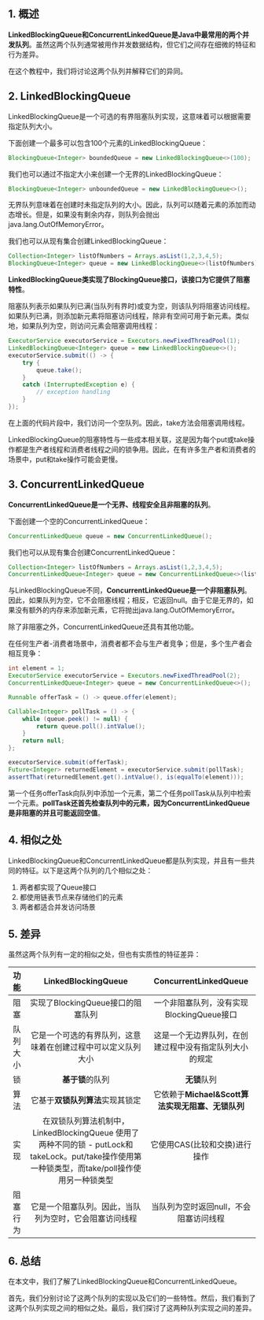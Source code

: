 ## 1. 概述

**LinkedBlockingQueue和ConcurrentLinkedQueue是Java中最常用的两个并发队列**。虽然这两个队列通常被用作并发数据结构，但它们之间存在细微的特征和行为差异。

在这个教程中，我们将讨论这两个队列并解释它们的异同。

## 2. LinkedBlockingQueue

LinkedBlockingQueue是一个可选的有界阻塞队列实现，这意味着可以根据需要指定队列大小。

下面创建一个最多可以包含100个元素的LinkedBlockingQueue：

```java
BlockingQueue<Integer> boundedQueue = new LinkedBlockingQueue<>(100);
```

我们也可以通过不指定大小来创建一个无界的LinkedBlockingQueue：

```java
BlockingQueue<Integer> unboundedQueue = new LinkedBlockingQueue<>();
```

无界队列意味着在创建时未指定队列的大小。因此，队列可以随着元素的添加而动态增长。但是，如果没有剩余内存，则队列会抛出java.lang.OutOfMemoryError。

我们也可以从现有集合创建LinkedBlockingQueue：

```java
Collection<Integer> listOfNumbers = Arrays.asList(1,2,3,4,5);
BlockingQueue<Integer> queue = new LinkedBlockingQueue<>(listOfNumbers);
```

**LinkedBlockingQueue类实现了BlockingQueue接口，该接口为它提供了阻塞特性**。

阻塞队列表示如果队列已满(当队列有界时)或变为空，则该队列将阻塞访问线程。如果队列已满，则添加新元素将阻塞访问线程，除非有空间可用于新元素。类似地，如果队列为空，则访问元素会阻塞调用线程：

```java
ExecutorService executorService = Executors.newFixedThreadPool(1);
LinkedBlockingQueue<Integer> queue = new LinkedBlockingQueue<>();
executorService.submit(() -> {
    try {
        queue.take();
    } 
    catch (InterruptedException e) {
        // exception handling
    }
});
```

在上面的代码片段中，我们访问一个空队列。因此，take方法会阻塞调用线程。

LinkedBlockingQueue的阻塞特性与一些成本相关联，这是因为每个put或take操作都是生产者线程和消费者线程之间的锁争用。因此，在有许多生产者和消费者的场景中，put和take操作可能会更慢。

## 3. ConcurrentLinkedQueue

**ConcurrentLinkedQueue是一个无界、线程安全且非阻塞的队列**。

下面创建一个空的ConcurrentLinkedQueue：

```java
ConcurrentLinkedQueue queue = new ConcurrentLinkedQueue();
```

我们也可以从现有集合创建ConcurrentLinkedQueue：

```java
Collection<Integer> listOfNumbers = Arrays.asList(1,2,3,4,5);
ConcurrentLinkedQueue<Integer> queue = new ConcurrentLinkedQueue<>(listOfNumbers);
```

与LinkedBlockingQueue不同，**ConcurrentLinkedQueue是一个非阻塞队列**。因此，如果队列为空，它不会阻塞线程；相反，它返回null。由于它是无界的，如果没有额外的内存来添加新元素，它将抛出java.lang.OutOfMemoryError。

除了非阻塞之外，ConcurrentLinkedQueue还具有其他功能。

在任何生产者-消费者场景中，消费者都不会与生产者竞争；但是，多个生产者会相互竞争：

```java
int element = 1;
ExecutorService executorService = Executors.newFixedThreadPool(2);
ConcurrentLinkedQueue<Integer> queue = new ConcurrentLinkedQueue<>();

Runnable offerTask = () -> queue.offer(element);

Callable<Integer> pollTask = () -> {
    while (queue.peek() != null) {
        return queue.poll().intValue();
    }
    return null;
};

executorService.submit(offerTask);
Future<Integer> returnedElement = executorService.submit(pollTask);
assertThat(returnedElement.get().intValue(), is(equalTo(element)));
```

第一个任务offerTask向队列中添加一个元素，第二个任务pollTask从队列中检索一个元素。**pollTask还首先检查队列中的元素，因为ConcurrentLinkedQueue是非阻塞的并且可能返回空值**。

## 4. 相似之处

LinkedBlockingQueue和ConcurrentLinkedQueue都是队列实现，并且有一些共同的特征。以下是这两个队列的几个相似之处：

1. 两者都实现了Queue接口
2. 都使用链表节点来存储他们的元素
3. 两者都适合并发访问场景

## 5. 差异

虽然这两个队列有一定的相似之处，但也有实质性的特征差异：

|  功能  |                                         LinkedBlockingQueue                                         |       ConcurrentLinkedQueue       |
|:----:|:---------------------------------------------------------------------------------------------------:|:---------------------------------:|
|  阻塞  |                                       实现了BlockingQueue接口的阻塞队列                                       |    一个非阻塞队列，没有实现BlockingQueue接口    |
| 队列大小 |                                   它是一个可选的有界队列，这意味着在创建过程中可以定义队列大小                                    |    这是一个无边界队列，在创建过程中没有指定队列大小的规定    |
|  锁   |                                             **基于锁**的队列                                              |             **无锁**队列              |
|  算法  |                                         它基于**双锁队列算法**实现其锁定                                          | 它依赖于**Michael&Scott算法实现无阻塞、无锁队列** |
|  实现  | 在双锁队列算法机制中，LinkedBlockingQueue 使用了两种不同的锁 - putLock和takeLock。put/take操作使用第一种锁类型，而take/poll操作使用另一种锁类型 |         它使用CAS(比较和交换)进行操作         |
| 阻塞行为 |                                     它是一个阻塞队列。因此，当队列为空时，它会阻塞访问线程                                     |       当队列为空时返回null，不会阻塞访问线程       |


## 6. 总结

在本文中，我们了解了LinkedBlockingQueue和ConcurrentLinkedQueue。

首先，我们分别讨论了这两个队列的实现以及它们的一些特性。然后，我们看到了这两个队列实现之间的相似之处。最后，我们探讨了这两种队列实现之间的差异。